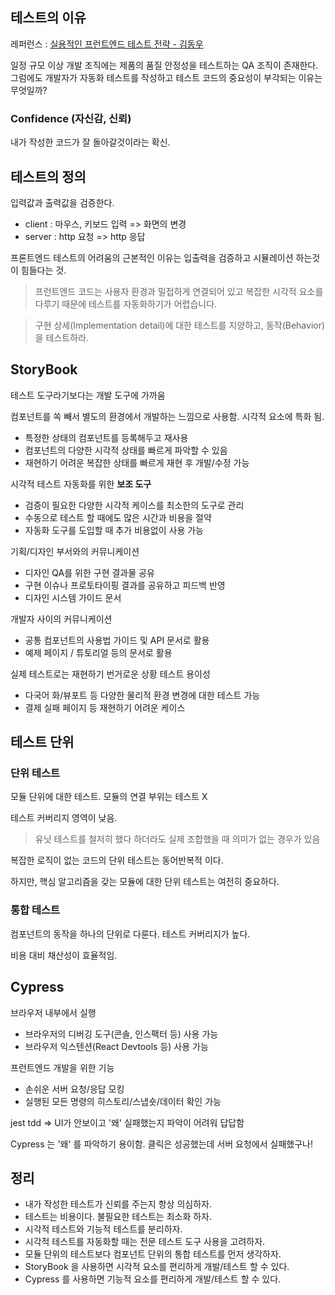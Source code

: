## 테스트의 이유

레퍼런스 : [실용적인 프런트엔드 테스트 전략 - 김동우](https://www.youtube.com/watch?v=q9d631Nl0_4)

일정 규모 이상 개발 조직에는 제품의 품질 안정성을 테스트하는 QA 조직이 존재한다.\
그럼에도 개발자가 자동화 테스트를 작성하고 테스트 코드의 중요성이 부각되는 이유는 무엇일까?

### Confidence (자신감, 신뢰)

내가 작성한 코드가 잘 돌아갈것이라는 확신.

## 테스트의 정의

입력값과 출력값을 검증한다. 

* client : 마우스, 키보드 입력 => 화면의 변경
* server : http 요청 => http 응답 

프론트엔드 테스트의 어려움의 근본적인 이유는 입출력을 검증하고 시뮬레이션 하는것이 힘들다는 것.

> 프런트엔드 코드는 사용자 환경과 밀접하게 연결되어 있고 복잡한 시각적 요소를 다루기 때문에 테스트를 자동화하기가 어렵습니다.
 
> 구현 상세(Implementation detail)에 대한 테스트를 지양하고, 동작(Behavior)을 테스트하라.

## StoryBook

테스트 도구라기보다는 개발 도구에 가까움

컴포넌트를 쏙 빼서 별도의 환경에서 개발하는 느낌으로 사용함. 시각적 요소에 특화 됨.

* 특정한 상태의 컴포넌트를 등록해두고 재사용
* 컴포넌트의 다양한 시각적 상태를 빠르게 파악할 수 있음
* 재현하기 어려운 복잡한 상태를 빠르게 재현 후 개발/수정 가능

시각적 테스트 자동화를 위한 **보조 도구**

* 검증이 필요한 다양한 시각적 케이스를 최소한의 도구로 관리
* 수동으로 테스트 할 때에도 많은 시간과 비용을 절약
* 자동화 도구를 도입할 때 추가 비용없이 사용 가능

기획/디자인 부서와의 커뮤니케이션 

* 디자인 QA를 위한 구현 결과물 공유 
* 구현 이슈나 프로토타이핑 결과를 공유하고 피드백 반영
* 디자인 시스템 가이드 문서

개발자 사이의 커뮤니케이션 

* 공통 컴포넌트의 사용법 가이드 및 API 문서로 활용
* 예제 페이지 / 튜토리얼 등의 문서로 활용

실제 테스트로는 재현하기 번거로운 상황 테스트 용이성 

* 다국어 화/뷰포트 등 다양한 물리적 환경 변경에 대한 테스트 가능
* 결제 실패 페이지 등 재현하기 어려운 케이스

## 테스트 단위

### 단위 테스트 

모듈 단위에 대한 테스트. 모듈의 연결 부위는 테스트 X

테스트 커버리지 영역이 낮음. 

> 유닛 테스트를 철저히 했다 하더라도 실제 조합했을 때 의미가 없는 경우가 있음

복잡한 로직이 없는 코드의 단위 테스트는 동어반복적 이다.

하지만, 핵심 알고리즘을 갖는 모듈에 대한 단위 테스트는 여전히 중요하다.

### 통합 테스트

컴포넌트의 동작을 하나의 단위로 다룬다. 테스트 커버리지가 높다. 

비용 대비 채산성이 효율적임.

## Cypress

브라우저 내부에서 실행

* 브라우저의 디버깅 도구(콘솔, 인스팩터 등) 사용 가능
* 브라우저 익스텐션(React Devtools 등) 사용 가능

프런트엔드 개발을 위한 기능

* 손쉬운 서버 요청/응답 모킹
* 실행된 모든 명령의 히스토리/스냅숏/데이터 확인 가능

jest tdd => UI가 안보이고 '왜' 실패했는지 파악이 어려워 답답함

Cypress 는 '왜' 를 파악하기 용이함. 클릭은 성공했는데 서버 요청에서 실패했구나!

## 정리 

* 내가 작성한 테스트가 신뢰를 주는지 항상 의심하자.
* 테스트는 비용이다. 불필요한 테스트는 최소화 하자.
* 시각적 테스트와 기능적 테스트를 분리하자.
* 시각적 테스트를 자동화할 때는 전문 테스트 도구 사용을 고려하자.
* 모듈 단위의 테스트보다 컴포넌트 단위의 통합 테스트를 먼저 생각하자.
* StoryBook 을 사용하면 시각적 요소를 편리하게 개발/테스트 할 수 있다.
* Cypress 를 사용하면 기능적 요소를 편리하게 개발/테스트 할 수 있다.
